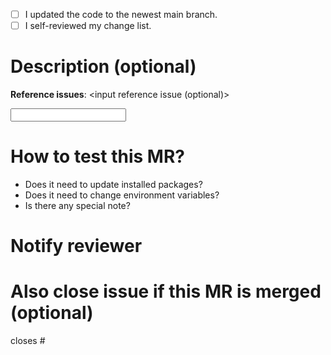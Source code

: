 - [ ] I updated the code to the newest main branch.
- [ ] I self-reviewed my change list.

# Description (optional)

**Reference issues**: <input reference issue (optional)>

<input description>

# How to test this MR?

<Describe how to test the MR>

- Does it need to update installed packages?
- Does it need to change environment variables?
- Is there any special note?

# Notify reviewer

<tag reviewer>

# Also close issue if this MR is merged (optional)

closes #<issue-number>
